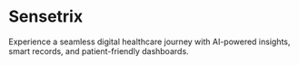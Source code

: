 # Sensetrix
Experience a seamless digital healthcare journey with AI-powered insights, smart records, and patient-friendly dashboards.
